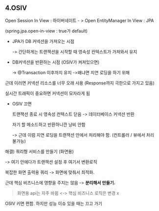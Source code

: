 ## 4.OSIV

Open Session In View : 하이버네이트 - > Open EntityManager In View : JPA

(spring.jpa.open-in-view : true가 default)



* JPA가 DB 커넥션을 가져오는 시점

  -> 간단하게는 트랜잭션을 시작할 때 영속성 컨텍스트가 가져와서 유지

* DB커넥션을 반환하는 시점 (OSIV가 켜져있으면)

  -> @Transaction 이후까지 유지 ->왜냐면 지연 로딩을 하기 위해



근데 이러면 커넥션 리소스를 너무 오래 사용 (Response까지 극한으로 가지고 있음)

실시간 트래픽이 중요하면 커넥션이 모자라게 됨



* OSIV 끄면

  트랜잭션 종료 시 영속성 컨텍스트 닫음 -> 데이터베이스 커넥션 반환

  자기 할 메소드하고 반환하니깐 낭비 안함

  -> 근데 이럼 지연 로딩을 트랜잭션 안에서 처리해야 함. (컨트롤러 / 뷰에서 처리 불가능)



해결) 쿼리형 서비스를 만들기 (화면용)

-> 여기 안에다가 트랜잭션 설정 후 여기서 변환로직

복잡한 화면 출력용 쿼리 -> 화면에 맞춰서 최적화.

근데 핵심 비즈니스에 영향을 주지는 않음 -> **분리해서 만들기.**

> 화면용 api는 자주 바뀜 <-> 핵심 비즈니스 로직은 변경 x



OSIV 키면 편함. 하지만 성능 이슈 있을 때는 끄고 가기

